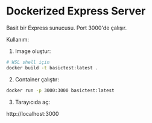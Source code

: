 # Dockerized Express Server

Basit bir Express sunucusu. Port 3000'de çalışır.

Kullanım:

1. Image oluştur:

```bash
# WSL shell için
docker build -t basictest:latest .
```

2. Container çalıştır:

```bash
docker run -p 3000:3000 basictest:latest
```

3. Tarayıcıda aç:

http://localhost:3000
